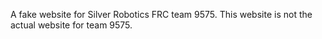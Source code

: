 A fake website for Silver Robotics FRC team 9575.
This website is not the actual website for team 9575.